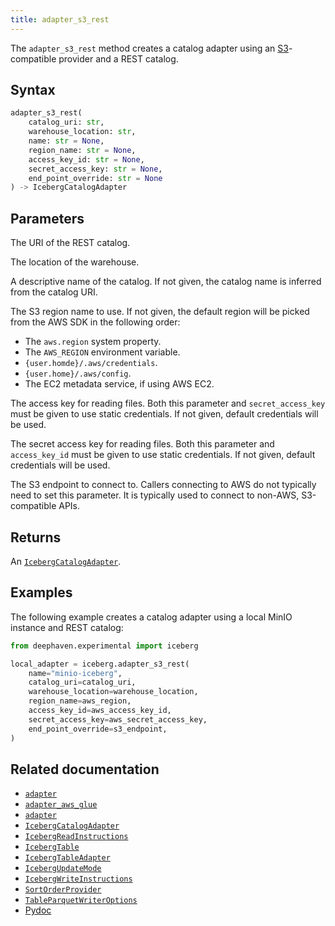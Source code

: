 ```yaml
---
title: adapter_s3_rest
---
```


The `adapter_s3_rest` method creates a catalog adapter using an [S3](https://aws.amazon.com/s3/)-compatible provider and a REST catalog.

## Syntax

```python syntax
adapter_s3_rest(
    catalog_uri: str,
    warehouse_location: str,
    name: str = None,
    region_name: str = None,
    access_key_id: str = None,
    secret_access_key: str = None,
    end_point_override: str = None
) -> IcebergCatalogAdapter
```

## Parameters

<ParamTable>
<Param name="catalog_uri" type="str">

The URI of the REST catalog.

</Param>
<Param name="warehouse_location" type="str">

The location of the warehouse.

</Param>
<Param name="name" type="str" Optional>

A descriptive name of the catalog. If not given, the catalog name is inferred from the catalog URI.

</Param>
<Param name="region_name" type="str" Optional>

The S3 region name to use. If not given, the default region will be picked from the AWS SDK in the following order:

- The `aws.region` system property.
- The `AWS_REGION` environment variable.
- `{user.homde}/.aws/credentials`.
- `{user.home}/.aws/config`.
- The EC2 metadata service, if using AWS EC2.

</Param>
<Param name="access_key_id" type="str" Optional>

The access key for reading files. Both this parameter and `secret_access_key` must be given to use static credentials. If not given, default credentials will be used.

</Param>
<Param name="secret_access_key" type="str" Optional>

The secret access key for reading files. Both this parameter and `access_key_id` must be given to use static credentials. If not given, default credentials will be used.

</Param>
<Param name="end_point_override" type="str" Optional>

The S3 endpoint to connect to. Callers connecting to AWS do not typically need to set this parameter. It is typically used to connect to non-AWS, S3-compatible APIs.

</Param>
</ParamTable>

## Returns

An [`IcebergCatalogAdapter`](./iceberg-catalog-adapter.md).

## Examples

The following example creates a catalog adapter using a local MinIO instance and REST catalog:

```python docker-config=iceberg order=null
from deephaven.experimental import iceberg

local_adapter = iceberg.adapter_s3_rest(
    name="minio-iceberg",
    catalog_uri=catalog_uri,
    warehouse_location=warehouse_location,
    region_name=aws_region,
    access_key_id=aws_access_key_id,
    secret_access_key=aws_secret_access_key,
    end_point_override=s3_endpoint,
)
```

## Related documentation

- [`adapter`](./adapter.md)
- [`adapter_aws_glue`](./adapter-aws-glue.md)
- [`adapter`](./adapter.md)
- [`IcebergCatalogAdapter`](./iceberg-catalog-adapter.md)
- [`IcebergReadInstructions`](./iceberg-read-instructions.md)
- [`IcebergTable`](./iceberg-table.md)
- [`IcebergTableAdapter`](./iceberg-table-adapter.md)
- [`IcebergUpdateMode`](./iceberg-update-mode.md)
- [`IcebergWriteInstructions`](./iceberg-write-instructions.md)
- [`SortOrderProvider`](./sort-order-provider.md)
- [`TableParquetWriterOptions`](./table-parquet-writer-options.md)
- [Pydoc](/core/pydoc/code/deephaven.experimental.iceberg.html#deephaven.experimental.iceberg.adapter_s3_rest)
